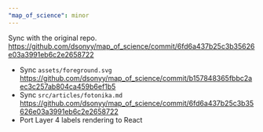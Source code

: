 ```yaml
---
"map_of_science": minor
---
```


Sync with the original repo. https://github.com/dsonyy/map_of_science/commit/6fd6a437b25c3b35626e03a3991eb6c2e2658722

- Sync `assets/foreground.svg` https://github.com/dsonyy/map_of_science/commit/b157848365fbbc2aec3c257ab804ca459b6ef1b5
- Sync `src/articles/fotonika.md` https://github.com/dsonyy/map_of_science/commit/6fd6a437b25c3b35626e03a3991eb6c2e2658722
- Port Layer 4 labels rendering to React
